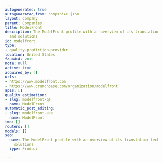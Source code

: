 ```yaml
---
autogenerated: true
autogenerated_from: companies.json
layout: company
parent: Companies
title: ModelFront
description: The ModelFront profile with an overview of its translation technologies
  and solutions
id: modelfront
type:
- quality-prediction-provider
location: United States
founded: 2019
note: null
active: true
acquired_by: []
urls:
- https://www.modelfront.com
- https://www.crunchbase.com/organization/modelfront
apis: []
quality_estimation:
- slug: modelfront-qe
  name: ModelFront
automatic_post_editing:
- slug: modelfront-ape
  name: ModelFront
tms: []
routers: []
models: []
seo:
  name: The ModelFront profile with an overview of its translation technologies and
    solutions
  type: Product

---
```


